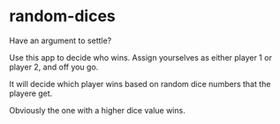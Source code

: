 # random-dices
Have an argument to settle?

Use this app to decide who wins. Assign yourselves as either player 1 or player 2, and off you go.

It will decide which player wins based on random dice numbers that the playere get. 

Obviously the one with a higher dice value wins. 
